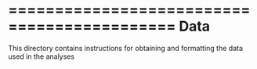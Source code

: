 ============================================
Data 
=============================================

This directory contains instructions for obtaining and formatting the data used in the analyses 

